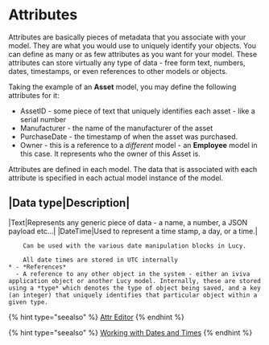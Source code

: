 

<a name='attributes'></a>

# Attributes
Attributes are basically pieces of metadata that you associate with your model.
They are what you would use to uniquely identify your objects.
You can define as many or as few attributes as you want for your model.
These attributes can store virtually any type of data - free form text, numbers, dates, timestamps, or even references to other models or objects.

Taking the example of an **Asset** model, you may define the following attributes for it:

- AssetID - some piece of text that uniquely identifies each asset - like a serial number
- Manufacturer - the name of the manufacturer of the asset
- PurchaseDate - the timestamp of when the asset was purchased.
- Owner - this is a reference to a *different* model - an **Employee** model in this case. It represents who the owner of this Asset is.

Attributes are defined in each model. The data that is associated with each attribute is specified in each actual model instance of the model.



|Data type|Description|
-----------------------
|Text|Represents any generic piece of data - a name, a number, a JSON payload etc...|
|DateTime|Used to represent a time stamp, a day, or a time.|
 

        Can be used with the various date manipulation blocks in Lucy.

        All date times are stored in UTC internally
    * - *References*
      - A reference to any other object in the system - either an iviva application object or another Lucy model. Internally, these are stored using a *type* which denotes the type of object being saved, and a key (an integer) that uniquely identifies that particular object within a given type.

{% hint type="seealso" %}
    [Attr Editor](modeldesigner.md#attributeeditor) {% endhint %}

{% hint type="seealso" %}
    [Working with Dates and Times](datatypes.md#datetimes) {% endhint %}